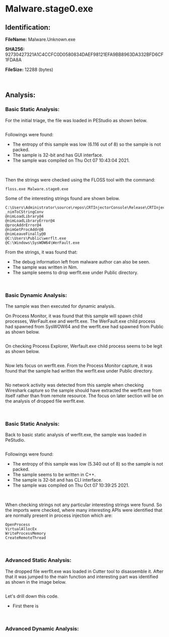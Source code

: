 # Malware.stage0.exe

## Identification:

**FileName:** Malware.Unknown.exe

**SHA256:** 92730427321A1C4CCFC0D0580834DAEF98121EFA9BB8963DA332BFD6CF1FDA8A

**FileSize:** 12288 (bytes)

<br>

## Analysis:

### Basic Static Analysis:

For the initial triage, the file was loaded in PEStudio as shown below. 

<image src="../Images/Malware.stage0.exe1.png" caption="" alt="" height="" width="" position="center" command="fit" option="" class="img-fluid" title="" >

Followings were found:
- The entropy of this sample was low (6.116 out of 8) so the sample is not packed.
- The sample is 32-bit and has GUI interface.
- The sample was compiled on Thu Oct 07 10:43:04 2021.

<br>

Then the strings were checked using the FLOSS tool with the command:

`floss.exe Malware.stage0.exe`

Some of the interesting strings found are shown below.

    C:\Users\Administrator\source\repos\CRTInjectorConsole\Release\CRTInjectorConsole.pdb
    _nimToCStringConv
    @nimLoadLibrary@4
    @nimLoadLibraryError@4
    @procAddrError@4
    @nimGetProcAddr@8
    @nimLeaveFinally@0
    @C:\Users\Public\werflt.exe
    @C:\Windows\SysWOW64\WerFault.exe

From the strings, it was found that:
- The debug information left from malware author can also be seen.
- The sample was written in Nim.
- The sample seems to drop werflt.exe under Public directory.

<br>

### Basic Dynamic Analysis:

The sample was then executed for dynamic analysis.

On Process Monitor, it was found that this sample will spawn child processes, WerFault.exe and werflt.exe. The WerFault.exe child process had spawned from SysWOW64 and the werflt.exe had spawned from Public as shown below.  

<image src="../Images/Malware.stage0.exe2.png" caption="" alt="" height="" width="" position="center" command="fit" option="" class="img-fluid" title="" >

<br>

On checking Process Explorer, Werfault.exe child process seems to be legit as shown below.

<image src="../Images/Malware.stage0.exe3.png" caption="" alt="" height="" width="" position="center" command="fit" option="" class="img-fluid" title="" >

Now lets focus on werflt.exe. From the Process Monitor capture, it was found that the sample had written the werflt.exe under Public directory. 

<image src="../Images/Malware.stage0.exe4.png" caption="" alt="" height="" width="" position="center" command="fit" option="" class="img-fluid" title="" >

No network activity was detected from this sample when checking Wireshark capture so the sample should have extracted the werflt.exe from itself rather than from remote resource. The focus on later section will be on the analysis of dropped file werflt.exe.

<br>

### Basic Static Analysis:

Back to basic static analysis of werflt.exe, the sample was loaded in PeStudio.

<image src="../Images/Malware.stage0.exe5.png" caption="" alt="" height="" width="" position="center" command="fit" option="" class="img-fluid" title="" >

Followings were found:
- The entropy of this sample was low (5.340 out of 8) so the sample is not packed.
- The sample seems to be written in C++.
- The sample is 32-bit and has CLI interface.
- The sample was compiled on Thu Oct 07 10:39:25 2021.

<br>

When checking strings not any particular interesting strings were found. So the imports were checked, where many interesting APIs were identified that are normally present in process injection which are:

    OpenProcess
    VirtualAllocEx
    WriteProcessMemory
    CreateRemoteThread

<br>

### Advanced Static Analysis:

The dropped file werflt.exe was loaded in Cutter tool to disassemble it. After that it was jumped to the main function and interesting part was identified as shown in the image below.

<image src="../Images/Malware.stage0.exe6.png" caption="" alt="" height="" width="" position="center" command="fit" option="" class="img-fluid" title="" >

Let's drill down this code.
- First there is 

<br>

### Advanced Dynamic Analysis:

